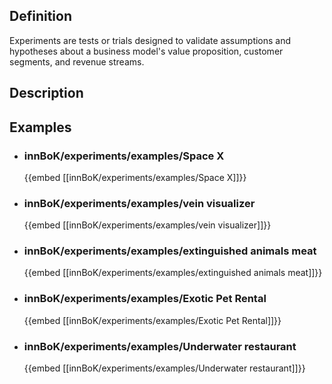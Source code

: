 
## Definition
Experiments are tests or trials designed to validate assumptions and hypotheses about a business model's value proposition, customer segments, and revenue streams.
## Description
## Examples
- ### innBoK/experiments/examples/Space X
	{{embed [[innBoK/experiments/examples/Space X]]}}
- ### innBoK/experiments/examples/vein visualizer
	{{embed [[innBoK/experiments/examples/vein visualizer]]}}
- ### innBoK/experiments/examples/extinguished animals meat
	{{embed [[innBoK/experiments/examples/extinguished animals meat]]}}
- ### innBoK/experiments/examples/Exotic Pet Rental
	{{embed [[innBoK/experiments/examples/Exotic Pet Rental]]}}
- ### innBoK/experiments/examples/Underwater restaurant
	{{embed [[innBoK/experiments/examples/Underwater restaurant]]}}













